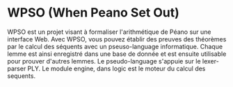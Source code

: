 WPSO (When Peano Set Out)
===
WPSO est un projet visant à formaliser l'arithmétique de Péano sur une interface Web. Avec WPSO, vous pouvez établir des preuves des théorèmes par le calcul des séquents avec un pseuso-language informatique. Chaque lemme est ainsi enregistré dans une base de donnée et est ensuite utilisable pour prouver d'autres lemmes.
Le pseudo-language s'appuie sur le lexer-parser PLY.
Le module engine, dans logic est le moteur du calcul des sequents.

